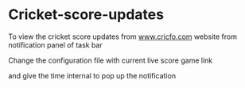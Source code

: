 # Cricket-score-updates

To view the cricket score updates from www.cricfo.com website from notification panel of task bar

Change the configuration file with current live score game link

and give the time internal to pop up the notification 
